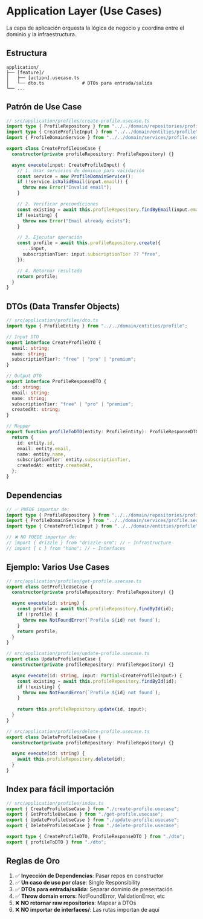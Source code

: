 # Application Layer (Use Cases)

La capa de aplicación orquesta la lógica de negocio y coordina entre el dominio y la infraestructura.

## Estructura

```
application/
├── [feature]/
│   ├── [action].usecase.ts
│   └── dto.ts              # DTOs para entrada/salida
└── ...
```

## Patrón de Use Case

```typescript
// src/application/profiles/create-profile.usecase.ts
import type { ProfileRepository } from "../../domain/repositories/profile.repository";
import type { CreateProfileInput } from "../../domain/entities/profile";
import { ProfileDomainService } from "../../domain/services/profile.service";

export class CreateProfileUseCase {
  constructor(private profileRepository: ProfileRepository) {}

  async execute(input: CreateProfileInput) {
    // 1. Usar servicios de dominio para validación
    const service = new ProfileDomainService();
    if (!service.isValidEmail(input.email)) {
      throw new Error("Invalid email");
    }

    // 2. Verificar precondiciones
    const existing = await this.profileRepository.findByEmail(input.email);
    if (existing) {
      throw new Error("Email already exists");
    }

    // 3. Ejecutar operación
    const profile = await this.profileRepository.create({
      ...input,
      subscriptionTier: input.subscriptionTier ?? "free",
    });

    // 4. Retornar resultado
    return profile;
  }
}
```

## DTOs (Data Transfer Objects)

```typescript
// src/application/profiles/dto.ts
import type { ProfileEntity } from "../../domain/entities/profile";

// Input DTO
export interface CreateProfileDTO {
  email: string;
  name: string;
  subscriptionTier?: "free" | "pro" | "premium";
}

// Output DTO
export interface ProfileResponseDTO {
  id: string;
  email: string;
  name: string;
  subscriptionTier: "free" | "pro" | "premium";
  createdAt: string;
}

// Mapper
export function profileToDTO(entity: ProfileEntity): ProfileResponseDTO {
  return {
    id: entity.id,
    email: entity.email,
    name: entity.name,
    subscriptionTier: entity.subscriptionTier,
    createdAt: entity.createdAt,
  };
}
```

## Dependencias

```typescript
// ✅ PUEDE importar de:
import type { ProfileRepository } from "../../domain/repositories/profile.repository";
import { ProfileDomainService } from "../../domain/services/profile.service";
import type { CreateProfileInput } from "../../domain/entities/profile";

// ❌ NO PUEDE importar de:
// import { drizzle } from "drizzle-orm"; // ← Infrastructure
// import { c } from "hono"; // ← Interfaces
```

## Ejemplo: Varios Use Cases

```typescript
// src/application/profiles/get-profile.usecase.ts
export class GetProfileUseCase {
  constructor(private profileRepository: ProfileRepository) {}

  async execute(id: string) {
    const profile = await this.profileRepository.findById(id);
    if (!profile) {
      throw new NotFoundError(`Profile ${id} not found`);
    }
    return profile;
  }
}

// src/application/profiles/update-profile.usecase.ts
export class UpdateProfileUseCase {
  constructor(private profileRepository: ProfileRepository) {}

  async execute(id: string, input: Partial<CreateProfileInput>) {
    const existing = await this.profileRepository.findById(id);
    if (!existing) {
      throw new NotFoundError(`Profile ${id} not found`);
    }
    
    return this.profileRepository.update(id, input);
  }
}

// src/application/profiles/delete-profile.usecase.ts
export class DeleteProfileUseCase {
  constructor(private profileRepository: ProfileRepository) {}

  async execute(id: string) {
    await this.profileRepository.delete(id);
  }
}
```

## Index para fácil importación

```typescript
// src/application/profiles/index.ts
export { CreateProfileUseCase } from "./create-profile.usecase";
export { GetProfileUseCase } from "./get-profile.usecase";
export { UpdateProfileUseCase } from "./update-profile.usecase";
export { DeleteProfileUseCase } from "./delete-profile.usecase";

export type { CreateProfileDTO, ProfileResponseDTO } from "./dto";
export { profileToDTO } from "./dto";
```

## Reglas de Oro

1. ✅ **Inyección de Dependencias**: Pasar repos en constructor
2. ✅ **Un caso de uso por clase**: Single Responsibility
3. ✅ **DTOs para entrada/salida**: Separar dominio de presentación
4. ✅ **Throw domain errors**: NotFoundError, ValidationError, etc
5. ❌ **NO retornar raw repositories**: Mapear a DTOs
6. ❌ **NO importar de interfaces/**: Las rutas importan de aquí
